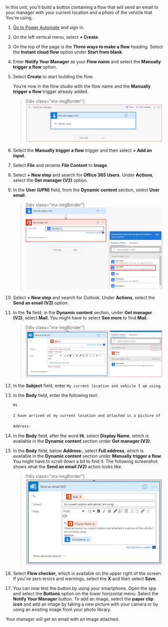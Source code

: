 In this unit, you'll build a button containing a flow that will send an email to your manager with your current location and a photo of the vehicle that You're using.

1. [Go to Power Automate](https://flow.microsoft.com/?azure-portal=true) and sign in.

1. On the left vertical menu, select **+ Create**.

1. On the top of the page is the **Three ways to make a flow** heading. Select the **Instant cloud flow** option under **Start from blank**.

1. Enter **Notify Your Manager** as your **Flow name** and select the
   **Manually trigger a flow** option.

1. Select **Create** to start building the flow.

    You're now in the flow studio with the flow name and the **Manually trigger a flow**
    trigger already added.

    > [!div class="mx-imgBorder"]
    > [![Screenshot of Notify Your Manager trigger with Manually trigger a flow added.](../media/notify-manager-trigger.jpg)](../media/notify-manager-trigger.jpg#lightbox)

1. Select the **Manually trigger a flow** trigger and then select **+ Add an input**.

1. Select **File** and rename **File Content** to **Image**.

1. Select **+ New step** and search for **Office 365 Users**. Under **Actions**, select the **Get manager (V2)** option.

1. In the **User (UPN)** field, from the **Dynamic content** section, select **User email**.

    > [!div class="mx-imgBorder"]
    > [![Screenshot of Manually trigger a flow with Get manager showing the User (U P N) option with the Dynamic content open and User email highlighted.](../media/get-manager-v2.jpg)](../media/get-manager-v2.jpg#lightbox)

1. Select **+ New step** and search for Outlook. Under **Actions**, select the **Send an email (V2)** option.

1. In the **To** field, in the **Dynamic content** section, under **Get manager (V2)**, select **Mail**. You might have to select **See more** to find **Mail**.

    > [!div class="mx-imgBorder"]
    > [![Screenshot of Send an email with Dynamic content for the To field showing and the See more button highlighted next to Get manager.](../media/mail.jpg)](../media/mail.jpg#lightbox)

1. In the **Subject** field, enter ```My current location and vehicle I am using```.

1. In the **Body** field, enter the following text:

    ```r
    Hi

    I have arrived at my current location and attached is a picture of the vehicle I am currently using.

    Address:
    ```

1. In the **Body** field, after the word **Hi**, select **Display Name**, which is available in the **Dynamic content** section under **Get manager (V2)**.

1. In the **Body** field, below **Address:**, select **Full address**, which is available in the **Dynamic content** section under **Manually trigger a flow**. You might have to scroll down a bit to find it. The following screenshot shows what the **Send an email (V2)** action looks like.

    > [!div class="mx-imgBorder"]
    > [![Screenshot of Send an email with the body filled in with "Hi Display Name (dynamic field) I have arrived... Address: Full address (dynamic field)".](../media/send-email-body.jpg)](../media/send-email-body.jpg#lightbox)

1. Select **Flow checker,** which is available on the upper right of the screen. If you've zero errors and warnings, select the **X** and then select **Save**.

1. You can now test the button by using your smartphone. Open the app and select the **Buttons** option on the lower horizontal menu. Select the **Notify Your Manager** button. To add an image, select the **paper clip icon** and add an image by taking a new picture with your camera or by using an existing image from your photo library.

Your manager will get an email with an image attached.
